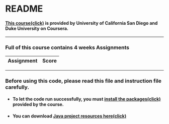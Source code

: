 README
=============
#### [This course(click)](https://www.coursera.org/learn/java-programming-arrays-lists-data "course link") is provided by University of California San Diego and Duke University on Coursera.


* * *
### Full of this course contains 4 weeks Assignments

| Assignment | Score |
|------------|-------|



* * *

### Before using this code, please read this file and instruction file carefully.

- #### To let the code run successfully, you must [install the packages(click)](http://www.dukelearntoprogram.com/course2/doc/javadoc/index.html?course=2 "packages") provided by the course.
- #### You can download [Java project resources here(click)](https://www.dukelearntoprogram.com//course2/files.php "resources")
